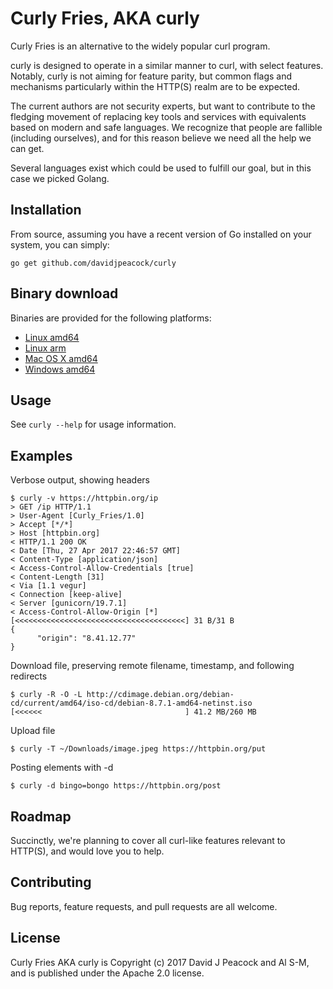 # Curly Fries, AKA curly

Curly Fries is an alternative to the widely popular curl program.

curly is designed to operate in a similar manner to curl, with select features.
Notably, curly is not aiming for feature parity, but common flags and mechanisms
particularly within the HTTP(S) realm are to be expected.

The current authors are not security experts, but want to contribute to the fledging
movement of replacing key tools and services with equivalents based on modern
and safe languages.  We recognize that people are fallible (including
ourselves), and for this reason believe we need all the help we can get.

Several languages exist which could be used to fulfill our goal, but in this case
we picked Golang.

## Installation

From source, assuming you have a recent version of Go installed on your system,
you can simply:

`go get github.com/davidjpeacock/curly`

## Binary download

Binaries are provided for the following platforms:

* [Linux amd64](https://github.com/davidjpeacock/curly/releases/download/untagged-31c3ab9c5e97121cd366/curly-linux-amd64-v1.0.0.tar.gz)
* [Linux arm](https://github.com/davidjpeacock/curly/releases/download/untagged-31c3ab9c5e97121cd366/curly-linux-arm-v1.0.0.tar.gz)
* [Mac OS X amd64](https://github.com/davidjpeacock/curly/releases/download/untagged-31c3ab9c5e97121cd366/curly-osx-amd64-v1.0.0.tar.gz)
* [Windows amd64](https://github.com/davidjpeacock/curly/releases/download/untagged-31c3ab9c5e97121cd366/curly-windows-amd64-v1.0.0.zip)

## Usage

See `curly --help` for usage information.

## Examples

Verbose output, showing headers
```
$ curly -v https://httpbin.org/ip
> GET /ip HTTP/1.1
> User-Agent [Curly_Fries/1.0]
> Accept [*/*]
> Host [httpbin.org]
< HTTP/1.1 200 OK
< Date [Thu, 27 Apr 2017 22:46:57 GMT]
< Content-Type [application/json]
< Access-Control-Allow-Credentials [true]
< Content-Length [31]
< Via [1.1 vegur]
< Connection [keep-alive]
< Server [gunicorn/19.7.1]
< Access-Control-Allow-Origin [*]
[<<<<<<<<<<<<<<<<<<<<<<<<<<<<<<<<<<<<<<] 31 B/31 B
{
      "origin": "8.41.12.77"
}
```

Download file, preserving remote filename, timestamp, and following redirects
```
$ curly -R -O -L http://cdimage.debian.org/debian-cd/current/amd64/iso-cd/debian-8.7.1-amd64-netinst.iso
[<<<<<<                                ] 41.2 MB/260 MB
```

Upload file
```
$ curly -T ~/Downloads/image.jpeg https://httpbin.org/put
```

Posting elements with -d
```
$ curly -d bingo=bongo https://httpbin.org/post
```

## Roadmap

Succinctly, we're planning to cover all curl-like features relevant to HTTP(S), and would
love you to help.

## Contributing

Bug reports, feature requests, and pull requests are all welcome.

## License

Curly Fries AKA curly is Copyright (c) 2017 David J Peacock and Al S-M, and
is published under the Apache 2.0 license.
